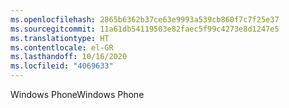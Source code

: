 ```yaml
---
ms.openlocfilehash: 2865b6362b37ce63e9993a539cb860f7c7f25e37
ms.sourcegitcommit: 11a61db54119503e82faec5f99c4273e8d1247e5
ms.translationtype: HT
ms.contentlocale: el-GR
ms.lasthandoff: 10/16/2020
ms.locfileid: "4069633"
---
```

<span data-ttu-id="9142e-101">Windows Phone</span><span class="sxs-lookup"><span data-stu-id="9142e-101">Windows Phone</span></span>